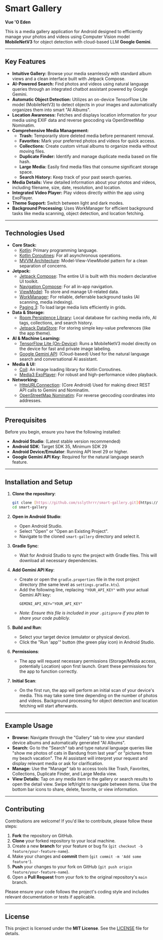 # Smart Gallery
**Vue 'O Eden**
  
This is a media gallery application for Android designed to efficiently manage your photos and videos using Computer Vision model **MobileNetV3** for object detection with cloud-based LLM **Google Gemini**.

---

## Key Features

* **Intuitive Gallery:** Browse your media seamlessly with standard album views and a clean interface built with Jetpack Compose.
* **AI-Powered Search:** Find photos and videos using natural language queries through an integrated chatbot assistant powered by Google Gemini.
* **Automatic Object Detection:** Utilizes an on-device TensorFlow Lite model (MobileNetV3) to detect objects in your images and automatically organizes them into smart "AI Albums".
* **Location Awareness:** Fetches and displays location information for your media using EXIF data and reverse geocoding via OpenStreetMap Nominatim.
* **Comprehensive Media Management:**
    * **Trash:** Temporarily store deleted media before permanent removal.
    * **Favorites:** Mark your preferred photos and videos for quick access.
    * **Collections:** Create custom virtual albums to organize media without moving files.
    * **Duplicate Finder:** Identify and manage duplicate media based on file hash.
    * **Large Media:** Easily find media files that consume significant storage space.
    * **Search History:** Keep track of your past search queries.
* **Media Details:** View detailed information about your photos and videos, including filename, size, date, resolution, and location.
* **Integrated Video Player:** Play videos directly within the app using ExoPlayer.
* **Theme Support:** Switch between light and dark modes.
* **Background Processing:** Uses WorkManager for efficient background tasks like media scanning, object detection, and location fetching.

---

## Technologies Used

* **Core Stack:**
    * [Kotlin](https://kotlinlang.org/): Primary programming language.
    * [Kotlin Coroutines](https://kotlinlang.org/docs/coroutines-overview.html): For all asynchronous operations.
    * [MVVM Architecture](https://developer.android.com/topic/architecture): Model-View-ViewModel pattern for a clean separation of concerns.
* **Jetpack:**
    * [Jetpack Compose](https://developer.android.com/jetpack/compose): The entire UI is built with this modern declarative UI toolkit.
    * [Navigation Compose](https://developer.android.com/jetpack/compose/navigation): For all in-app navigation.
    * [ViewModel](https://developer.android.com/topic/libraries/architecture/viewmodel): To store and manage UI-related data.
    * [WorkManager](https://developer.android.com/topic/libraries/architecture/workmanager): For reliable, deferrable background tasks (AI scanning, media indexing).
    * [Paging 3](https://developer.android.com/topic/libraries/architecture/paging/v3-overview): To load large media lists efficiently in grids.
* **Data & Storage:**
    * [Room Persistence Library](https://developer.android.com/jetpack/androidx/releases/room): Local database for caching media info, AI tags, collections, and search history.
    * [Jetpack DataStore](https://developer.android.com/topic/libraries/architecture/datastore): For storing simple key-value preferences (like the app theme).
* **AI & Machine Learning:**
    * [TensorFlow Lite (On-Device)](https://www.tensorflow.org/lite): Runs a MobileNetV3 model directly on the device for fast and private image labeling.
    * [Google Gemini API](https://ai.google.dev/): (Cloud-based) Used for the natural language search and conversational AI assistant.
* **Media & UI:**
    * [Coil](https://coil-kt.github.io/coil/): An image loading library for Kotlin Coroutines.
    * [Media3 ExoPlayer](https://developer.android.com/guide/topics/media/media3/exoplayer): For robust and high-performance video playback.
* **Networking:**
    * [HttpURLConnection](https://developer.android.com/reference/java/net/HttpURLConnection): (Core Android) Used for making direct REST API calls to Gemini and Nominatim.
    * [OpenStreetMap Nominatim](https://nominatim.openstreetmap.org/): For reverse geocoding coordinates into addresses.

---

## Prerequisites

Before you begin, ensure you have the following installed:

* **Android Studio**: (Latest stable version recommended)
* **Android SDK**: Target SDK 35, Minimum SDK 29
* **Android Device/Emulator**: Running API level 29 or higher.
* **Google Gemini API Key**: Required for the natural language search feature.

---

## Installation and Setup

1.  **Clone the repository**:
    ```bash
    git clone [https://github.com/sslythrrr/smart-gallery.git](https://github.com/sslythrrr/smart-gallery.git)
    cd smart-gallery
    ```

2.  **Open in Android Studio**:
    * Open Android Studio.
    * Select "Open" or "Open an Existing Project".
    * Navigate to the cloned `smart-gallery` directory and select it.

3.  **Gradle Sync**:
    * Wait for Android Studio to sync the project with Gradle files. This will download all necessary dependencies.

4.  **Add Gemini API Key**:
    * Create or open the `gradle.properties` file in the root project directory (the same level as `settings.gradle.kts`).
    * Add the following line, replacing `"YOUR_API_KEY"` with your actual Gemini API key:
        ```properties
        GEMINI_API_KEY="YOUR_API_KEY"
        ```
    * *Note: Ensure this file is included in your `.gitignore` if you plan to share your code publicly.*

5.  **Build and Run**:
    * Select your target device (emulator or physical device).
    * Click the "Run 'app'" button (the green play icon) in Android Studio.

6.  **Permissions**:
    * The app will request necessary permissions (Storage/Media access, potentially Location) upon first launch. Grant these permissions for the app to function correctly.

7.  **Initial Scan**:
    * On the first run, the app will perform an initial scan of your device's media. This may take some time depending on the number of photos and videos. Background processing for object detection and location fetching will start afterwards.

---

## Example Usage

* **Browse:** Navigate through the "Gallery" tab to view your standard device albums and automatically generated "AI Albums".
* **Search:** Go to the "Search" tab and type natural language queries like "show me photos of cats in Bandung from last year" or "pictures from my beach vacation". The AI assistant will interpret your request and display relevant media or ask for clarification.
* **Manage:** Use the "Manage" tab to access tools like Trash, Favorites, Collections, Duplicate Finder, and Large Media view.
* **View Details:** Tap on any media item in the gallery or search results to open the detail view. Swipe left/right to navigate between items. Use the bottom bar icons to share, delete, favorite, or view information.

---

## Contributing

Contributions are welcome! If you'd like to contribute, please follow these steps:

1.  **Fork** the repository on GitHub.
2.  **Clone** your forked repository to your local machine.
3.  Create a new **branch** for your feature or bug fix (`git checkout -b feature/your-feature-name`).
4.  Make your changes and **commit** them (`git commit -m 'Add some feature'`).
5.  **Push** your changes to your fork on GitHub (`git push origin feature/your-feature-name`).
6.  Open a **Pull Request** from your fork to the original repository's `main` branch.

Please ensure your code follows the project's coding style and includes relevant documentation or tests if applicable.

---

## License

This project is licensed under the **MIT License**. See the [LICENSE](LICENSE) file for details.
